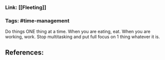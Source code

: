 ### Link: [[Fleeting]]

### Tags: #time-management 

Do things ONE thing at a time. When you are eating, eat. When you are working, work. Stop multitasking and put full focus on 1 thing whatever it is.

## References: